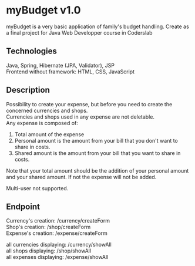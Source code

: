 # myBudget v1.0

myBudget is a very basic application of family's budget handling.  Create as a final project for Java Web Developper course in Coderslab

## Technologies

Java, Spring, Hibernate (JPA, Validator), JSP  
Frontend without framework: HTML, CSS, JavaScript

## Description

Possibility to create your expense, but before you need to create the concerned currencies and shops.  
Currencies and shops used in any expense are not deletable.  
Any expense is composed of:

1. Total amount of the expense
2. Personal amount is the amount from your bill that you don't want to share in costs.
3. Shared amount is the amount from your bill that you want to share in costs.

Note that your total amount should be the addition of your personal amount and your shared amount. If not the expense will not be added.

Multi-user not supported.

## Endpoint

Currency's creation:  /currency/createForm  
Shop's creation:  /shop/createForm  
Expense's creation:  /expense/createForm

all currencies displaying:  /currency/showAll  
all shops displaying:  /shop/showAll  
all expenses displaying:  /expense/showAll  
